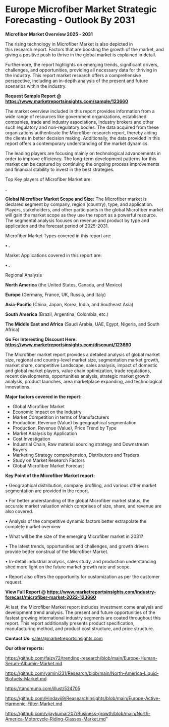 # Europe Microfiber Market Strategic Forecasting - Outlook By 2031

<Strong> Microfiber Market Overview 2025 - 2031</strong>

The rising technology in Microfiber Market is also depicted in this research report. Factors that are boosting the growth of the market, and giving a positive push to thrive in the global market is explained in detail.

Furthermore, the report highlights on emerging trends, significant drivers, challenges, and opportunities, providing all necessary data for thriving in the industry. This report market research offers a comprehensive perspective, including an in-depth analysis of the present and future scenarios within the industry.

<strong>Request Sample Report @ <a href=https://www.marketreportsinsights.com/sample/123660>https://www.marketreportsinsights.com/sample/123660</a></strong>

The market overview included in this report provides information from a wide range of resources like government organizations, established companies, trade and industry associations, industry brokers and other such regulatory and non-regulatory bodies. The data acquired from these organizations authenticate the Microfiber research report, thereby aiding the clients in better decision making. Additionally, the data provided in this report offers a contemporary understanding of the market dynamics.

The leading players are focusing mainly on technological advancements in order to improve efficiency. The long-term development patterns for this market can be captured by continuing the ongoing process improvements and financial stability to invest in the best strategies.

Top Key players of Microfiber Market are:

<strong>.</strong>

<strong><b>Global Microfiber Market Scope and Size:</b></strong>
The Microfiber market is declared segment by company, region (country), type, and application. Players, stakeholders, and other participants in the global Microfiber market will gain the market scope as they use the report as a powerful resource. The segmental analysis focuses on revenue and product by type and application and the forecast period of 2025-2031.

Microfiber Market Types covered in this report are:

<strong>• .</strong>

Market Applications covered in this report are:

<strong>• .</strong> 

Regional Analysis

<strong>North America</strong> (the United States, Canada, and Mexico)

<strong>Europe</strong> (Germany, France, UK, Russia, and Italy)

<strong>Asia-Pacific</strong> (China, Japan, Korea, India, and Southeast Asia)

<strong>South America</strong> (Brazil, Argentina, Colombia, etc.)

<strong>The Middle East and Africa</strong> (Saudi Arabia, UAE, Egypt, Nigeria, and South Africa)

<strong>Go For Interesting Discount Here: <a href=https://www.marketreportsinsights.com/discount/123660>https://www.marketreportsinsights.com/discount/123660</a></strong>

The Microfiber market report provides a detailed analysis of global market size, regional and country-level market size, segmentation market growth, market share, competitive Landscape, sales analysis, impact of domestic and global market players, value chain optimization, trade regulations, recent developments, opportunities analysis, strategic market growth analysis, product launches, area marketplace expanding, and technological innovations.

<strong><b>Major factors covered in the report:</b></strong>
<ul>
  <li>Global Microfiber Market </li>
  <li>Economic Impact on the Industry</li>
  <li>Market Competition in terms of Manufacturers</li>
  <li>Production, Revenue (Value) by geographical segmentation</li>
  <li>Production, Revenue (Value), Price Trend by Type</li>
  <li>Market Analysis by Application</li>
  <li>Cost Investigation</li>
  <li>Industrial Chain, Raw material sourcing strategy and Downstream Buyers</li>
  <li>Marketing Strategy comprehension, Distributors and Traders</li>
  <li>Study on Market Research Factors</li>
  <li>Global Microfiber Market Forecast</li>
</ul>

<strong><b>Key Point of the Microfiber Market report:</b></strong>

• Geographical distribution, company profiling, and various other market segmentation are provided in the report.

• For better understanding of the global Microfiber market status, the accurate market valuation which comprises of size, share, and revenue are also covered.

• Analysis of the competitive dynamic factors better extrapolate the complete market overview

• What will be the size of the emerging Microfiber market in 2031?

• The latest trends, opportunities and challenges, and growth drivers provide better construal of the Microfiber Market.

• In-detail industrial analysis, sales study, and production understanding shed more light on the future market growth rate and scope.

• Report also offers the opportunity for customization as per the customer request.

<strong><b>View Full Report @ <a href=https://www.marketreportsinsights.com/industry-forecast/microfiber-market-2022-123660>https://www.marketreportsinsights.com/industry-forecast/microfiber-market-2022-123660</a></b></strong>


At last, the Microfiber Market report includes investment come analysis and development trend analysis. The present and future opportunities of the fastest growing international industry segments are coated throughout this report. This report additionally presents product specification, manufacturing method, and product cost structure, and price structure.

<strong>Contact Us:</strong>
sales@marketreportsinsights.com

<strong>Our other reports:</strong>

<a href=https://github.com/faizy72/trending-research/blob/main/Europe-Human-Serum-Albumin-Market.md>https://github.com/faizy72/trending-research/blob/main/Europe-Human-Serum-Albumin-Market.md</a>

<a href=https://github.com/yamini231/Research/blob/main/North-America-Liquid-Biofuels-Market.md>https://github.com/yamini231/Research/blob/main/North-America-Liquid-Biofuels-Market.md</a>

<a href=https://tanomuno.com/illust/524705>https://tanomuno.com/illust/524705</a>

<a href=https://github.com/Hindavii9/ReasearchInsights/blob/main/Europe-Active-Harmonic-Filter-Market.md>https://github.com/Hindavii9/ReasearchInsights/blob/main/Europe-Active-Harmonic-Filter-Market.md</a>

<a href=https://github.com/vijaykumar207/Business-growth/blob/main/North-America-Motorcycle-Riding-Glasses-Market.md>https://github.com/vijaykumar207/Business-growth/blob/main/North-America-Motorcycle-Riding-Glasses-Market.md</a>"
